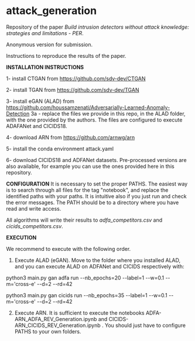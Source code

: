 # attack_generation

Repository of the paper *Build intrusion detectors without attack knowledge: strategies and limitations - PER*.

Anonymous version for submission.

Instructions to reproduce the results of the paper.

**INSTALLATION INSTRUCTIONS**

1- install CTGAN from https://github.com/sdv-dev/CTGAN

2- install TGAN from https://github.com/sdv-dev/TGAN

3- install eGAN (ALAD) from https://github.com/houssamzenati/Adversarially-Learned-Anomaly-Detection
3a - replace the files we provide in this repo, in the ALAD folder, with the one provided by the authors. The files are configured to execute ADAFANet and CICIDS18.

4- download ARN from https://github.com/arnwg/arn

5- install the conda environment attack.yaml

6- download CICIDS18 and ADFANet datasets. Pre-processed versions are also available, for example you can use the ones provided here in this repository.

**CONFIGURATION**
It is necessary to set the proper PATHS. The easiest way is to search through all files for the tag "notebook", and replace the identified paths with your paths. It is intuitive also if you just run and check the error messages. The PATH should be to a directory where you have read and write access.

All algorithms will write their results to *adfa_competitors.csv* and *cicids_competitors.csv*.

**EXECUTION**

We recommend to execute with the following order.

1. Execute ALAD (eGAN). Move to the folder where you installed ALAD, and you can execute ALAD on ADFANet and CICIDS respectively with:

python3 main.py  gan adfa run --nb_epochs=20 --label=1 --w=0.1 --m='cross-e' --d=2 --rd=42

python3 main.py  gan cicids run --nb_epochs=35 --label=1 --w=0.1 --m='cross-e' --d=2 --rd=42


2. Execute ARN. It is sufficient to execute the notebooks ADFA-ARN_ADFA_REV_Generation.ipynb and CICIDS-ARN_CICIDS_REV_Generation.ipynb . You should just have to configure PATHS to your own folders.
